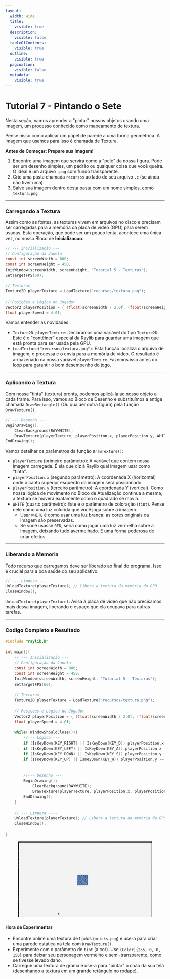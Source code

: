 ```yaml
---
layout:
  width: wide
  title:
    visible: true
  description:
    visible: false
  tableOfContents:
    visible: true
  outline:
    visible: true
  pagination:
    visible: false
  metadata:
    visible: true
---
```


# Tutorial 7 - Pintando o Sete

Nesta seção, vamos aprender a "pintar" nossos objetos usando uma imagem, um processo conhecido como mapeamento de textura.

Pense nisso como aplicar um papel de parede a uma forma geométrica. A imagem que usamos para isso é chamada de Textura.

**Antes de Começar: Prepare sua Imagem!**

1. Encontre uma imagem que servirá como a "pele" da nossa figura. Pode ser um desenho simples, um padrão ou qualquer coisa que você queira. O ideal é um arquivo `.png` com fundo transparente.
2. Crie uma pasta chamada `recursos` ao lado do seu arquivo `.c` (se ainda não tiver uma).
3. Salve sua imagem dentro desta pasta com um nome simples, como `textura.png`

***

### Carregando a Textura

Assim como as fontes, as texturas vivem em arquivos no disco e precisam ser carregadas para a memória da placa de vídeo (GPU) para serem usadas. Esta operação, que pode ser um pouco lenta, acontece uma única vez, no nosso Bloco de **Inicializacao**.

```c
// --- Inicialização ---
// Configuração da Janela
const int screenWidth = 800;
const int screenHeight = 450;
InitWindow(screenWidth, screenHeight, "Tutorial 5 - Texturas");
SetTargetFPS(60);

// Texturas
Texture2D playerTexture = LoadTexture("recursos/textura.png");

// Posições e Lógica do Jogador
Vector2 playerPosition = { (float)screenWidth / 2.0f, (float)screenHeight / 2.0f };
float playerSpeed = 4.0f;
```

Vamos entender as novidades:

* `Texture2D playerTexture`: Declaramos uma variável do tipo `Texture2D`. Este é o "contêiner" especial da Raylib para guardar uma imagem que está pronta para ser usada pela GPU.
* `LoadTexture("recursos/textura.png")`: Esta função localiza o arquivo de imagem, o processa e o envia para a memória de vídeo. O resultado é armazenado na nossa variável `playerTexture`. Fazemos isso antes do loop para garantir o bom desempenho do jogo.

***

### Aplicando a Textura

Com nossa "tinta" (textura) pronta, podemos aplicá-la ao nosso objeto a cada frame. Para isso, vamos ao Bloco de Desenho e substituímos a antiga chamada `DrawRectangle()` (Ou qualuer outra figura) pela função `DrawTexture()`.

```c
// --- Desenho ---
BeginDrawing();
    ClearBackground(RAYWHITE);
    DrawTexture(playerTexture, playerPosition.x, playerPosition.y, WHITE);
EndDrawing();
```

Vamos detalhar os parâmetros da função `DrawTexture()`:

* `playerTexture` (primeiro parâmetro): A variável que contém nossa imagem carregada. É ela que diz à Raylib qual imagem usar como "tinta".
* `playerPosition.x` (segundo parâmetro): A coordenada X (horizontal) onde o canto superior esquerdo da imagem será posicionado.
* `playerPosition.y` (terceiro parâmetro): A coordenada Y (vertical). Como nossa lógica de movimento no Bloco de Atualização continua a mesma, a textura se moverá exatamente como o quadrado se movia.
* `WHITE` (quarto parâmetro): Este é o parâmetro de coloração (`tint`). Pense nele como uma luz colorida que você joga sobre a imagem.
  * Usar `WHITE` é como usar uma luz branca: as cores originais da imagem são preservadas.
  * Se você usasse `RED`, seria como jogar uma luz vermelha sobre a imagem, deixando tudo avermelhado. É uma forma poderosa de criar efeitos.

***

### Liberando a Memoria

Todo recurso que carregamos deve ser liberado ao final do programa. Isso é crucial para a boa saúde do seu aplicativo.

```c
// --- Limpeza ---
UnloadTexture(playerTexture); // Libera a textura da memória da GPU
CloseWindow();
```

`UnloadTexture(playerTexture)`: Avisa à placa de vídeo que não precisamos mais dessa imagem, liberando o espaço que ela ocupava para outras tarefas.

***

### Codigo Completo e Resultado

```c
#include "raylib.h"

int main(){
    // --- Inicialização ---
    // Configuração da Janela
    const int screenWidth = 800;
    const int screenHeight = 450;
    InitWindow(screenWidth, screenHeight, "Tutorial 5 - Texturas");
    SetTargetFPS(60);

    // Texturas
    Texture2D playerTexture = LoadTexture("recursos/textura.png");

    // Posições e Lógica do Jogador
    Vector2 playerPosition = { (float)screenWidth / 2.0f, (float)screenHeight / 2.0f };
    float playerSpeed = 4.0f;

    while(!WindowShouldClose()){
        //--- Lógica ---
        if (IsKeyDown(KEY_RIGHT) || IsKeyDown(KEY_D)) playerPosition.x += playerSpeed;
        if (IsKeyDown(KEY_LEFT) || IsKeyDown(KEY_A)) playerPosition.x -= playerSpeed;
        if (IsKeyDown(KEY_DOWN) || IsKeyDown(KEY_S)) playerPosition.y += playerSpeed;
        if (IsKeyDown(KEY_UP) || IsKeyDown(KEY_W)) playerPosition.y -= playerSpeed;

        
        //--- Desenho ---
        BeginDrawing();
            ClearBackground(RAYWHITE);
            DrawTexture(playerTexture, playerPosition.x, playerPosition.y, WHITE);
        EndDrawing();
    }

    // --- Limpeza ----
    UnloadTexture(playerTexture); // Libera a textura da memória da GPU
    CloseWindow();

}
```

<figure><img src="../.gitbook/assets/Design sem nome(3).gif" alt=""><figcaption></figcaption></figure>

#### Hora de Experimentar

* Encontre online uma textura de tijolos (`bricks.png`) e use-a para criar uma parede estática na tela com `DrawTexture()`.
* Experimente com o parâmetro de `tint` (a cor). Use `(Color){255, 0, 0, 150}` para deixar seu personagem vermelho e semi-transparente, como se tivesse levado dano.
* Carregue uma textura de grama e use-a para "pintar" o chão da sua tela (desenhando a textura em um grande retângulo no rodapé).
